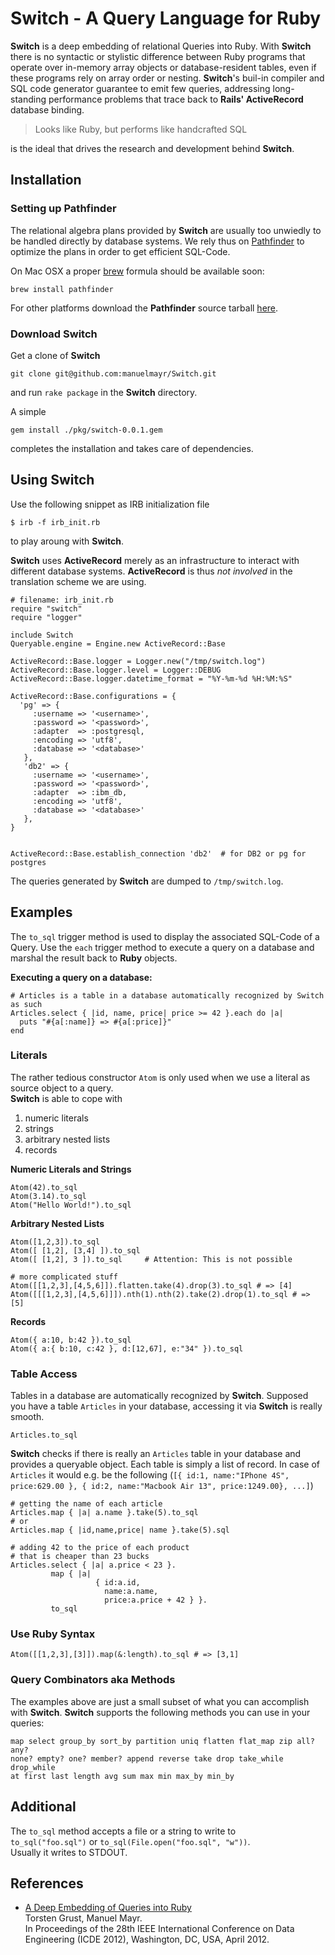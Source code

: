 Switch - A Query Language for Ruby
==================================

**Switch** is a deep embedding of relational Queries into Ruby. With **Switch**
there is no syntactic or stylistic difference between Ruby programs that operate
over in-memory array objects or database-resident tables, even if these programs
rely on array order or nesting. **Switch**'s buil-in compiler and SQL code generator guarantee to emit few queries, addressing long-standing performance problems that trace back to **Rails' ActiveRecord** database binding.

> Looks like Ruby, but performs like handcrafted SQL

is the ideal that drives the research and development behind **Switch**.


Installation
------------

### Setting up Pathfinder
The relational algebra plans provided by **Switch** are usually too unwiedly to be handled directly by database systems. We rely thus on [Pathfinder](http://db.inf.uni-tuebingen.de/research/pathfinder/download) to optimize the plans in
order to get efficient SQL-Code.

On Mac OSX a proper [brew](http://mxcl.github.com/homebrew/) formula should be available soon:

```
brew install pathfinder
```

For other platforms download the **Pathfinder** source tarball [here](http://db.inf.uni-tuebingen.de/files/research/pathfinder/download/pathfinder-0.41.tar.gz).


### Download Switch
Get a clone of **Switch**

```
git clone git@github.com:manuelmayr/Switch.git
```

and run `rake package` in the **Switch** directory.

A simple

```
gem install ./pkg/switch-0.0.1.gem
```
completes the installation and takes care of dependencies.


Using Switch
------------
Use the following snippet as IRB initialization file
```
$ irb -f irb_init.rb
```
to play aroung with **Switch**.

**Switch** uses **ActiveRecord** merely as an infrastructure to interact with different database systems. **ActiveRecord** is thus *not involved* in the translation scheme we are using. 


```
# filename: irb_init.rb
require "switch"
require "logger"

include Switch
Queryable.engine = Engine.new ActiveRecord::Base

ActiveRecord::Base.logger = Logger.new("/tmp/switch.log")
ActiveRecord::Base.logger.level = Logger::DEBUG
ActiveRecord::Base.logger.datetime_format = "%Y-%m-%d %H:%M:%S"

ActiveRecord::Base.configurations = { 
  'pg' => {
     :username => '<username>',
     :password => '<password>',
     :adapter  => :postgresql,
     :encoding => 'utf8',
     :database => '<database>'
   },  
   'db2' => {
     :username => '<username>',
     :password => '<password>',
     :adapter  => :ibm_db,
     :encoding => 'utf8',
     :database => '<database>'
   },  
}


ActiveRecord::Base.establish_connection 'db2'  # for DB2 or pg for postgres
```

 The queries generated by **Switch** are dumped to `/tmp/switch.log`.


Examples
--------

The `to_sql` trigger method is used to display the associated SQL-Code of a Query. Use the `each` trigger method to execute a query on a database and marshal the 
result back to **Ruby** objects.

**Executing a query on a database:**

```
# Articles is a table in a database automatically recognized by Switch as such
Articles.select { |id, name, price| price >= 42 }.each do |a|
  puts "#{a[:name]} => #{a[:price]}"
end
```

### Literals

The rather tedious constructor ``Atom`` is only used when we use a literal
as source object to a query.  
**Switch** is able to cope with

1. numeric literals
2. strings
3. arbitrary nested lists
4. records

**Numeric Literals and Strings**

```
Atom(42).to_sql
Atom(3.14).to_sql
Atom("Hello World!").to_sql
```

**Arbitrary Nested Lists**

```
Atom([1,2,3]).to_sql
Atom([ [1,2], [3,4] ]).to_sql 
Atom([ [1,2], 3 ]).to_sql     # Attention: This is not possible

# more complicated stuff
Atom([[1,2,3],[4,5,6]]).flatten.take(4).drop(3).to_sql # => [4]
Atom([[[1,2,3],[4,5,6]]]).nth(1).nth(2).take(2).drop(1).to_sql # => [5] 
```

**Records**

```
Atom({ a:10, b:42 }).to_sql
Atom({ a:{ b:10, c:42 }, d:[12,67], e:"34" }).to_sql
```

### Table Access

Tables in a database are automatically recognized by **Switch**. Supposed
you have a table ``Articles`` in your database, accessing it via **Switch**
is really smooth.

```
Articles.to_sql
```
**Switch** checks if there is really an `Articles` table in your database and
provides a queryable object. Each table is simply a list of record. In case
of `Articles` it would e.g. be the following (`[{ id:1, name:"IPhone 4S", price:629.00 }, { id:2, name:"Macbook Air 13", price:1249.00}, ...]`)

```
# getting the name of each article
Articles.map { |a| a.name }.take(5).to_sql
# or
Articles.map { |id,name,price| name }.take(5).sql

# adding 42 to the price of each product
# that is cheaper than 23 bucks
Articles.select { |a| a.price < 23 }.
         map { |a| 
                   { id:a.id,
                     name:a.name,
                     price:a.price + 42 } }.
         to_sql
```

### Use Ruby Syntax

```
Atom([[1,2,3],[3]]).map(&:length).to_sql # => [3,1]

```

### Query Combinators aka Methods

The examples above are just a small subset of what you can accomplish with **Switch**. **Switch** supports the following methods you can use in your queries:

```
map select group_by sort_by partition uniq flatten flat_map zip all? any?
none? empty? one? member? append reverse take drop take_while drop_while
at first last length avg sum max min max_by min_by
```

## Additional 

The `to_sql` method accepts a file or a string to write to  
`to_sql("foo.sql")` or `to_sql(File.open("foo.sql", "w"))`.  
Usually it writes to STDOUT.

References
----------
* [A Deep Embedding of Queries into Ruby](http://db.inf.uni-tuebingen.de/publications/)  
  Torsten Grust, Manuel Mayr.  
  In Proceedings of the 28th IEEE International Conference on Data Engineering (ICDE 2012), Washington, DC, USA, April 2012.
